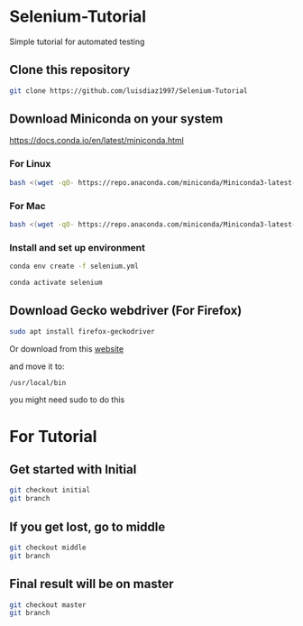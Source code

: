 # Selenium-Tutorial
Simple tutorial for automated testing


## Clone this repository

```bash
git clone https://github.com/luisdiaz1997/Selenium-Tutorial
```

## Download Miniconda on your system

https://docs.conda.io/en/latest/miniconda.html

### For Linux

```bash
bash <(wget -qO- https://repo.anaconda.com/miniconda/Miniconda3-latest-Linux-x86_64.sh)
```

### For Mac

```bash
bash <(wget -qO- https://repo.anaconda.com/miniconda/Miniconda3-latest-MacOSX-x86_64.sh)
```

### Install and set up environment

```bash
conda env create -f selenium.yml

conda activate selenium
```


## Download Gecko webdriver (For Firefox)

```bash
sudo apt install firefox-geckodriver
```

Or download from this [website](https://github.com/mozilla/geckodriver/releases)

and move it to:

```bash
/usr/local/bin
```

you might need sudo to do this


# For Tutorial

## Get started with Initial

```bash
git checkout initial
git branch
```
## If you get lost, go to middle

```bash
git checkout middle
git branch
```

## Final result will be on master

```bash
git checkout master
git branch
```
